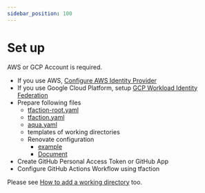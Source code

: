 ```yaml
---
sidebar_position: 100
---
```


# Set up

AWS or GCP Account is required.

* If you use AWS, [Configure AWS Identity Provider](https://docs.github.com/en/actions/deployment/security-hardening-your-deployments/configuring-openid-connect-in-amazon-web-services)
* If you use Google Cloud Platform, setup [GCP Workload Identity Federation](https://github.com/google-github-actions/auth#setup)
* Prepare following files
  * [tfaction-root.yaml](/config/tfaction-root-yaml)
  * [tfaction.yaml](/config/tfaction-yaml)
  * [aqua.yaml](/config/aqua)
  * templates of working directories
  * Renovate configuration
    * [example](https://github.com/suzuki-shunsuke/tfaction-example/blob/main/renovate.json5)
    * [Document](https://docs.renovatebot.com/configuration-options/)
* Create GitHub Personal Access Token or GitHub App
* Configure GitHub Actions Workflow using tfaction

Please see [How to add a working directory](add-working-directory) too.
